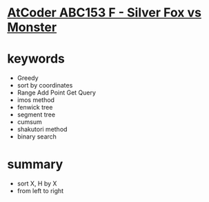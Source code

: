 # [AtCoder ABC153 F - Silver Fox vs Monster](https://atcoder.jp/contests/abc153/tasks/abc153_f)



# keywords 
- Greedy 
- sort by coordinates
- Range Add Point Get Query
- imos method 
- fenwick tree
- segment tree 
- cumsum 
- shakutori method 
- binary search 


# summary 
- sort X, H by X
- from left to right 
